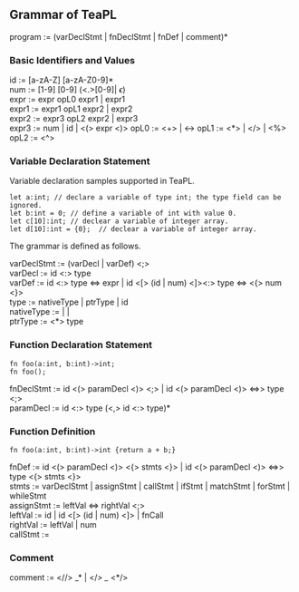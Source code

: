 ## Grammar of TeaPL

program := (varDeclStmt | fnDeclStmt | fnDef | comment)*

### Basic Identifiers and Values

id := [a-zA-Z] [a-zA-Z0-9]*   
num := [1-9] [0-9] (<.>[0-9]| $\epsilon$)  
expr :=  expr opL0 expr1 | expr1  
expr1 :=  expr1 opL1 expr2 | expr2  
expr2 :=  expr3 opL2 expr2 | expr3  
expr3 :=  num | id | <(> expr <)> 
opL0 := <+> | <->
opL1 := <*> | </> | <%>  
opL2 := <^>


### Variable Declaration Statement

Variable declaration samples supported in TeaPL.
```
let a:int; // declare a variable of type int; the type field can be ignored.
let b:int = 0; // define a variable of int with value 0.
let c[10]:int; // declear a variable of integer array.
let d[10]:int = {0};  // declear a variable of integer array.
```
The grammar is defined as follows.
 
varDeclStmt := <let> (varDecl | varDef) <;>   
varDecl := id <:> type  
varDef :=  id <:> type <=> expr | id <[> (id | num) <]><:> type <=> <{> num <}>  
type := nativeType | ptrType | id  
nativeType := <int> | <float> | <char>  
ptrType := <*> type  

### Function Declaration Statement

```
fn foo(a:int, b:int)->int;
fn foo();
```
fnDeclStmt := <fn> id <(> paramDecl <)> <;> | <fn> id <(> paramDecl <)> <=>> type <;>   
paramDecl := id <:> type (<,> id <:> type)*    

### Function Definition

```
fn foo(a:int, b:int)->int {return a + b;} 
```

fnDef := <fn> id <(> paramDecl <)> <{> stmts <}> | <fn> id <(> paramDecl <)> <=>> type <{> stmts <}>  
stmts :=  varDeclStmt | assignStmt | callStmt | ifStmt | matchStmt | forStmt | whileStmt  
assignStmt := leftVal <=> rightVal <;>  
leftVal := id | id <[> (id | num) <]> | fnCall  
rightVal := leftVal | num  
callStmt :=  

### Comment

comment :=  <//> _* | </*> _* <*/>  
